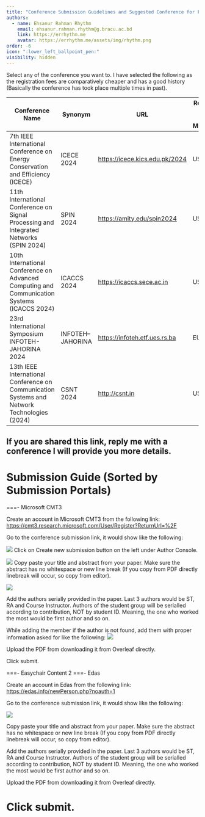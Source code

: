 ```yaml
---
title: "Conference Submission Guidelines and Suggested Conference for Fall 23"
authors:
  - name: Ehsanur Rahman Rhythm
    email: ehsanur.rahman.rhythm@g.bracu.ac.bd
    link: https://errhythm.me
    avatar: https://errhythm.me/assets/img/rhythm.png
order: -6
icon: ":lower_left_ballpoint_pen:"
visibility: hidden
---
```


Select any of the conference you want to. I have selected the following as the registration fees are comparatively cheaper and has a good history (Basically the conference has took place multiple times in past).

| Conference Name                                                                             | Synonym          | URL                            | Registration Fee with IEEE Membership | Submission Link                                               |
|---------------------------------------------------------------------------------------------|------------------|--------------------------------|---------------------------------------|---------------------------------------------------------------|
| 7th IEEE International Conference on Energy Conservation and Efficiency (ICECE)             | ICECE 2024       | https://icece.kics.edu.pk/2024 | US $ 150                              | https://cmt3.research.microsoft.com/ICECE2024                 |
| 11th International Conference on Signal Processing and Integrated Networks (SPIN 2024)      | SPIN 2024        | https://amity.edu/spin2024     | US $ 200                              | https://cmt3.research.microsoft.com/SPIN2024/Submission/Index |
| 10th International Conference on Advanced Computing and Communication Systems (ICACCS 2024) | ICACCS 2024      | https://icaccs.sece.ac.in      | US $ 250                              | https://easychair.org/conferences/?conf=icaccs2024            |
| 23rd International Symposium INFOTEH-JAHORINA 2024                                          | INFOTEH–JAHORINA | https://infoteh.etf.ues.rs.ba  | EUR € 150                             | https://infoteh.etf.ues.rs.ba/openconf/openconf.php           |
| 13th IEEE International Conference on Communication Systems and Network Technologies (2024) | CSNT 2024        | http://csnt.in                 | US $ 100                              | https://edas.info/newPaper.php?c=31290                        |

## If you are shared this link, reply me with a conference I will provide you more details.


# Submission Guide (Sorted by Submission Portals)

===- Microsoft CMT3


Create an account in Microsoft CMT3 from the following link: https://cmt3.research.microsoft.com/User/Register?ReturnUrl=%2F

Go to the conference submission link, it would show like the following:

![](https://i.ibb.co/S04PLgg/image.png)
Click on Create new submission button on the left under Author Console.

![](https://i.ibb.co/d6xYPXR/image.png)
Copy paste your title and abstract from your paper. Make sure the abstract has no whitespace or new line break (If you copy from PDF directly linebreak will occur, so copy from editor).

![](https://i.ibb.co/2tMGMWy/image.png)

Add the authors serially provided in the paper. Last 3 authors would be ST, RA and Course Instructor. Authors of the student group will be serialled according to contribution, NOT by student ID. Meaning, the one who worked the most would be first author and so on. 

While adding the member if the author is not found, add them with proper information asked for like the following:
![](https://i.ibb.co/cJ4TWL4/image.png)

Upload the PDF from downloading it from Overleaf directly.

Click submit.

===- Easychair
Content 2
===- Edas

Create an account in Edas from the following link: 
https://edas.info/newPerson.php?noauth=1

Go to the conference submission link, it would show like the following:

![](https://i.ibb.co/4Y77y63/image.png)

Copy paste your title and abstract from your paper. Make sure the abstract has no whitespace or new line break (If you copy from PDF directly linebreak will occur, so copy from editor).

Add the authors serially provided in the paper. Last 3 authors would be ST, RA and Course Instructor. Authors of the student group will be serialled according to contribution, NOT by student ID. Meaning, the one who worked the most would be first author and so on. 

Upload the PDF from downloading it from Overleaf directly.

Click submit.
===
